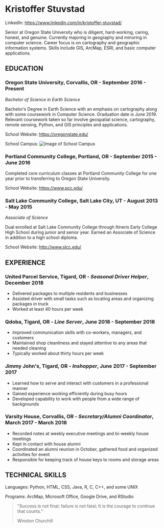 # Kristoffer Stuvstad

LinkedIn: https://www.linkedin.com/in/kristoffer-stuvstad/

Senior at Oregon State University who is diligent, hard-working, caring, honest, and genuine. Currently majoring in geography and minoring in computer science. Career focus is on cartography and geographic information systems. Skills include GIS, ArcMap, ESRI, and basic computer applications.

## EDUCATION

### Oregon State University, Corvallis, OR - **September 2016 - Present**
*Bachelor of Science in Earth Science*

Bachelor’s Degree in Earth Science with an emphasis on cartography along with some coursework in Computer Science. Graduation date is June 2019. Relevant coursework taken so far involve geospatial science, cartography, remote sensing, Python, and GIS principles and applications.

School Website: https://oregonstate.edu/

School Campus:
![Image of School Campus](https://stemacademy.oregonstate.edu/sites/stemacademy.oregonstate.edu/files/osu.png)

### Portland Community College, Portland, OR - **September 2015 - June 2016**

Completed core curriculum classes at Portland Community College for one year prior to transferring to Oregon State University.

School Website: https://www.pcc.edu/

### Salt Lake Community College, Salt Lake City, UT - **August 2013 - May 2015**
*Associate of Science*

Dual enrolled at Salt Lake Community College through Itineris Early College High School during junior and senior year. Earned an Associate of Science in addition to a high school diploma.

School Website: http://www.slcc.edu/

## EXPERIENCE

### United Parcel Service, Tigard, OR - *Seasonal Driver Helper*, **December 2018**

* Delivered packages to multiple residents and businesses
* Assisted driver with small tasks such as locating areas and organizing packages in truck
* Worked at least 40 hours per week

### Qdoba, Tigard, OR - *Line Server*, **June 2018 - September 2018**

* Improved communication skills with co-workers, managers, and customers
* Maintained shop cleanliness and stayed attentive to any areas that needed cleaning
* Typically worked about thirty hours per week

### Jimmy John's, Tigard, OR - *Inshopper*, **June 2017 - September 2017**

* Learned how to serve and interact with customers in a professional manner
* Gained experience working efficiently during busy hours
* Developed capability to work with people from a wide range of backgrounds

### Varsity House, Corvallis, OR - *Secretary/Alumni Coordinator*, **March 2017 - March 2018**

* Recorded notes at weekly executive meetings and bi-weekly house meetings
* Kept in contact with house alumni
* Coordinated an alumni reunion in October, gathered food and organized activities for event
* Responsible for keeping track of house keys to rooms and storage areas

## TECHNICAL SKILLS

Languages: Python, HTML, CSS, Java, R, C, C++, and some UNIX

Programs: ArcMap, Microsoft Office, Google Drive, and RStudio

> "Success is not final; failure is not fatal; It is the courage to continue that counts."
>
> Winston Churchill
